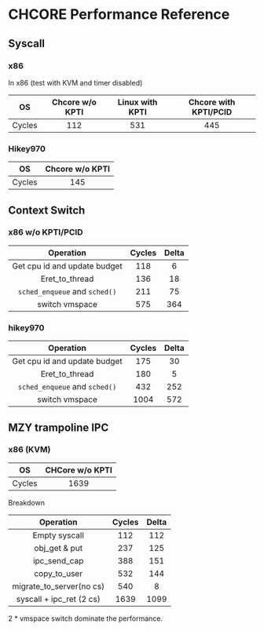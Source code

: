 # CHCORE Performance Reference

## Syscall

### x86

In x86 (test with KVM and timer disabled)

|   OS   | Chcore w/o KPTI | Linux with KPTI | Chcore with KPTI/PCID |
| :----: | :-------------: | :-------------: | :-------------------: |
| Cycles |       112       |       531       |          445          |

### Hikey970

|   OS   | Chcore w/o KPTI |
| :----: | :-------------: |
| Cycles |       145       |



## Context Switch

### x86 w/o KPTI/PCID

|           Operation           | Cycles | Delta |
| :---------------------------: | :----: | :---: |
| Get cpu id and update budget  |  118   |   6   |
|        Eret_to_thread         |  136   |  18   |
| `sched_enqueue` and `sched()` |  211   |  75   |
|        switch vmspace         |  575   |  364  |

### hikey970

|           Operation           | Cycles | Delta |
| :---------------------------: | :----: | :---: |
| Get cpu id and update budget  |  175   |  30   |
|        Eret_to_thread         |  180   |   5   |
| `sched_enqueue` and `sched()` |  432   |  252  |
|        switch vmspace         |  1004  |  572  |

## MZY trampoline IPC

### x86 (KVM)

|   OS   | CHCore w/o KPTI |
| :----: | :-------------: |
| Cycles |      1639       |


Breakdown

|           Operation           | Cycles | Delta |
| :---------------------------: | :----: | :---: |
|       Empty syscall           |  112   |  112  |
|       obj_get & put           |  237   |  125  |
|       ipc_send_cap            |  388   |  151  |
|       copy_to_user            |  532   |  144  |
|   migrate_to_server(no cs)    |  540   |   8   |
|   syscall + ipc_ret (2 cs)    |  1639  | 1099  |

2 * vmspace switch dominate the performance.
